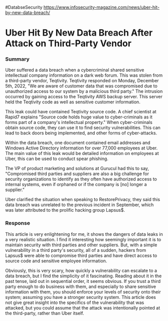 #DatabseSecurity
https://www.infosecurity-magazine.com/news/uber-hit-by-new-data-breach/
# Uber Hit By New Data Breach After Attack on Third-Party Vendor
### Summary 
Uber suffered a data breach when a cybercriminal shared sensitive intellectual company information on a dark web forum. This was stolen from a third-party vendor, Teqtivity. Teqtivity responded on Monday, December 5th, 2022, "We are aware of customer data that was compromised due to unauthorized access to our system by a malicious third party." The intrusion occurred by gaining access to the Teqtivity AWS backup server. This server held the Teqtivity code as well as sensitive customer information. 

This leak could have contained Teqtivity source code. A chief scientist at Rapid7 explains "Source code holds huge value to cyber-criminals as it forms part of a company's intellectual property."  When cyber-criminals obtain source code, they can use it to find security vulnerabilities. This can lead to back doors being implemented, and other forms of cyber-attacks.

Within the data breach, one document contained email addresses and Windows Active Directory information for over 77,000 employees at Uber. The main value of this leak would be detailed information on employees at Uber, this can be used to conduct spear phishing. 

The VP of product marketing and solutions at Gurucul had this to say, "Compromised third parties and suppliers are also a big challenge for security organizations to identify as they often have authorized access to internal systems, even if orphaned or if the company is \[no] longer a supplier." 

Uber clarified the situation when speaking to RestorePrivacy, they said this data breach was unrelated to the previous incident in September, which was later attributed to the prolific hacking group Lapsus$.

### Response
This article is very enlightening for me, it shows the dangers of data leaks in a very realistic situation. I find it interesting how seemingly important it is to maintain security with third parties and other suppliers. But, with a simple vulnerability in a third party's security, all of a sudden, hackers from Lapsus$ were able to compromise third parties and have direct access to source code and sensitive employee information. 

Obviously, this is very scary, how quickly a vulnerability can escalate to a data breach, but I find the simplicity of it fascinating. Reading about it in the past tense, laid out in sequential order, it seems obvious. If you trust a third party enough to do business with them, and especially to share sensitive information with them, you should enforce your levels of security onto their system; assuming you have a stronger security system. This article does not give great insight into the specifics of the vulnerability that was attacked, but you could assume that the attack was intentionally pointed at the third-party, rather than Uber itself.
